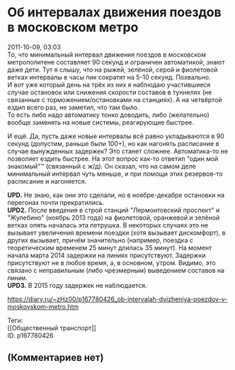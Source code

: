 Об интервалах движения поездов в московском метро
=================================================

  
2011-10-09, 03:03  
 То, что минимальный интервал движения поездов в московском метрополитене составляет 90 секунд и ограничен автоматикой, знают даже дети. Тут я слышу, что на рыжей, зелёной, серой и фиолетовой ветках интервалы в часы пик сократят на 5-10 секунд. Похвально.   
 И вот уже который день на трёх из них я наблюдаю участившиеся случае остановок или снижения скорости составов в туннелях (не связанные с торможением/остановками на станциях). А на четвёртой ездил всего раз, не заметил, что там было.   
 То есть либо надо автоматику тонко доводить, либо (желательно) вообще заменять на новые системы, реагирующие быстрее.   
   
 И ещё. Да, пусть даже новые интервалы всё равно укладываются в 90 секунд (допустим, раньше были 100+), но как нагонять расписание в случае вынужденных задержек? Это станет сложнее. Автоматика-то не позволяет ездить быстрее. На этот вопрос как-то ответил "один мой знакомый"™ (связанный с ж/д). Он сказал, что на самом деле минимальный интервал чуть меньше, и при помощи этих резервов-то расписание и нагоняется.   
   
  **UPD.**  Не знаю, как они это сделали, но в ноябре-декабре остановки на перегонах почти прекратились.   
  **UPD2.**  После введения в строй станций "Лермонтовский проспект" и "Жулебино" (ноябрь 2013 года) на фиолетовой, оранжевой и зелёной ветках опять началась эта петрушка. В некоторых случаях это не вызывает увеличения времени поездки (хотя вызывает дискомфорт), в других вызывает, причём значительно (например, поездка с теоретическим временем 25 минут длилась 35 минут). На момент начала марта 2014 задержки на линиях присутствуют. Задержки присутствуют не в любое время, а, в основном, утром. Видимо, это связано с неправильным (либо чрезмерным) выведением составов на линии.   
  **UPD3.**  В 2015 году задержек не наблюдается.   
  
<https://diary.ru/~zHz00/p167780426_ob-intervalah-dvizheniya-poezdov-v-moskovskom-metro.htm>  
  
Теги:  
[[Общественный транспорт]]  
ID: p167780426  


(Комментариев нет)
------------------
